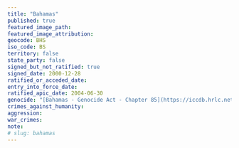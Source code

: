 ```yaml
---
title: "Bahamas"
published: true
featured_image_path:
featured_image_attribution:
geocode: BHS
iso_code: BS
territory: false
state_party: false
signed_but_not_ratified: true
signed_date: 2000-12-28
ratified_or_acceded_date:
entry_into_force_date:
ratified_apic_date: 2004-06-30
genocide: "[Bahamas - Genocide Act - Chapter 85](https://iccdb.hrlc.net/data/doc/568/keyword/46/)"
crimes_against_humanity:
aggression:
war_crimes:
note:
# slug: bahamas
---
```

